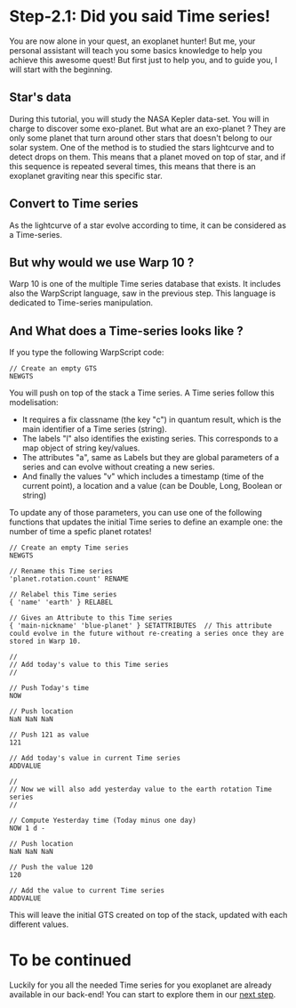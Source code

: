 # Step-2.1: Did you said Time series! 

You are now alone in your quest, an exoplanet hunter! But me, your personal assistant will teach you some basics knowledge to help you achieve this awesome quest!
But first just to help you, and to guide you, I will start with the beginning.

## Star's data

During this tutorial, you will study the NASA Kepler data-set. You will in charge to discover some exo-planet. But what are an exo-planet ? They are only some planet that turn around other stars that doesn't belong to our solar system. One of the method is to studied the stars lightcurve and to detect drops on them. This means that a planet moved on top of star, and if this sequence is repeated several times, this means that there is an exoplanet graviting near this specific star.

## Convert to Time series

As the lightcurve of a star evolve according to time, it can be considered as a Time-series.

## But why would we use Warp 10 ?

Warp 10 is one of the multiple Time series database that exists. It includes also the WarpScript language, saw in the previous step. This language is dedicated to Time-series manipulation.

## And What does a Time-series looks like ?

If you type the following WarpScript code: 

```
// Create an empty GTS
NEWGTS
```

You will push on top of the stack a Time series. A Time series follow this modelisation:

  - It requires a fix classname (the key "c") in quantum result, which is the main identifier of a Time series (string). 
  - The labels "l" also identifies the existing series. This corresponds to a map object of string key/values.
  - The attributes "a", same as Labels but they are global parameters of a series and can evolve without creating a new series.
  - And finally the values "v" which includes a timestamp (time of the current point), a location and a value (can be Double, Long, Boolean or string)

To update any of those parameters, you can use one of the following functions that updates the initial Time series to define an example one: the number of time a spefic planet rotates!

```
// Create an empty Time series
NEWGTS

// Rename this Time series
'planet.rotation.count' RENAME

// Relabel this Time series
{ 'name' 'earth' } RELABEL

// Gives an Attribute to this Time series
{ 'main-nickname' 'blue-planet' } SETATTRIBUTES  // This attribute could evolve in the future without re-creating a series once they are stored in Warp 10.

//
// Add today's value to this Time series
//

// Push Today's time
NOW 

// Push location
NaN NaN NaN 

// Push 121 as value 
121

// Add today's value in current Time series
ADDVALUE

//
// Now we will also add yesterday value to the earth rotation Time series
//

// Compute Yesterday time (Today minus one day)
NOW 1 d - 

// Push location
NaN NaN NaN 

// Push the value 120
120

// Add the value to current Time series
ADDVALUE
```

This will leave the initial GTS created on top of the stack, updated with each different values.

# To be continued

Luckily for you all the needed Time series for you exoplanet are already available in our back-end! You can start to explore them in our [next step](/step-2-Keplers-Data/2.2-Exploring-known-time-series/README.md).